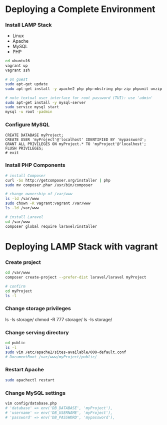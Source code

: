 # Deploying a Complete Environment
### Install LAMP Stack
- Linux
- Apache
- MySQL
- PHP
```bash
cd ubuntu16
vagrant up
vagrant ssh

# on guest
sudo apt-get update
sudo apt-get install -y apache2 php php-mbstring php-zip phpunit unzip libapache2-mod-php

# note textual user interface for root password (TUI): use 'admin'
sudo apt-get install -y mysql-server
sudo service mysql start
mysql -u root -padmin
```

### Configure MySQL
```mysql
CREATE DATABASE myProject;
CREATE USER 'myProject'@'localhost' IDENTIFIED BY 'mypassword';
GRANT ALL PRIVILEGES ON myProject.* TO 'myProject'@'localhost';
FLUSH PRIVILEGES;
# exit
```

### Install PHP Components
```bash
# install Composer
curl -Ss http://getcomposer.org/installer | php
sudo mv composer.phar /usr/bin/composer

# change ownership of /var/www
ls -ld /var/www
sudo chown -R vagrant:vagrant /var/www
ls -ld /var/www

# install Laravel
cd /var/www
composer global require laravel/installer
```

# Deploying LAMP Stack with vagrant
### Create project
```bash
cd /var/www
composer create-project --prefer-dist laravel/laravel myProject

# confirm 
cd myProject
ls -l
```

### Change storage privileges
ls -ls storage/
chmod -R 777 storage/
ls -ls storage/

### Change serving directory
```bash
cd public
ls -l
sudo vim /etc/apache2/sites-available/000-default.conf
# DocumentRoot /var/www/myProject/public/
```

### Restart Apache
```bash
sudo apachectl restart
```

### Change MySQL settings
```bash
vim config/database.php
# 'database' => env('DB_DATABASE', 'myProject'),
# 'username' => env('DB_USERNAME', 'myProject'),
# 'password' => env('DB_PASSWORD', 'mypassword'),
```
